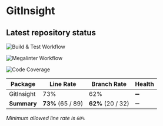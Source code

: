 # GitInsight

## Latest repository status

![Build & Test Workflow](https://github.com/Grumlebob/GitInsight/actions/workflows/buildAndTest.yml/badge.svg)

![Megalinter Workflow](https://github.com/Grumlebob/GitInsight/actions/workflows/mega-linter.yml/badge.svg)

![Code Coverage](https://img.shields.io/badge/Code%20Coverage-73%25-yellow?style=flat)

Package | Line Rate | Branch Rate | Health
-------- | --------- | ----------- | ------
GitInsight | 73% | 62% | ➖
**Summary** | **73%** (65 / 89) | **62%** (20 / 32) | ➖

_Minimum allowed line rate is `60%`_
